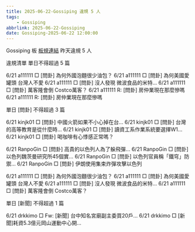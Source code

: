 ```yaml
---
title: 2025-06-22-Gossiping 違規 5 人
tags:
    - Gossiping
abbrlink: 2025-06-22-Gossiping
date: Gossiping-2025-06-22 12:00:00
---
```

Gossiping 板 [板規連結](https://www.ptt.cc/bbs/Gossiping/M.1637425085.A.07D.html)
昨天違規 5 人
<!-- more -->

違規清單
單日不得超過 5 篇

6/21 a111111 □ [問卦] 為何外國泡麵很少油包？
6/21 a111111 □ [問卦] 為何美國愛罐頭 台灣人不愛
6/21 a111111 □ [問卦] 沒人發現 微波食品的米特…
6/21 a111111 □ [問卦] 萬客隆會倒 Costco萬客？
6/21 a111111 R: [問卦] 房仲業現在那麼慘嗎
6/21 a111111 R: [問卦] 房仲業現在那麼慘嗎

單日 [問卦] 不得超過 3 篇

6/21 kinjk01 □ [問卦] 中國火箭如果不小心掉在台…
6/21 kinjk01 □ [問卦] 台灣的高等教育是從什麼時…
6/21 kinjk01 □ [問卦] 讀資工系作業系統要選擇W1…
6/21 kinjk01 □ [問卦] 喝咖啡有心悸感正常嗎？

6/21 RanpoGin □ [問卦] 高貴的以色列人為了躲飛彈…
6/21 RanpoGin □ [問卦] 以色列魏茨曼研究所45個實…
6/21 RanpoGin □ [問卦] 以色列官員稱「鐵穹」防禦…
6/21 RanpoGin □ [問卦] 伊朗使用集束炸彈攻擊以色列

6/21 a111111 □ [問卦] 為何外國泡麵很少油包？
6/21 a111111 □ [問卦] 為何美國愛罐頭 台灣人不愛
6/21 a111111 □ [問卦] 沒人發現 微波食品的米特…
6/21 a111111 □ [問卦] 萬客隆會倒 Costco萬客？

單日 [新聞] 不得超過 1 篇

6/21 drkkimo □ Fw: [新聞] 台中知名宮廟副主委買20戶…
6/21 drkkimo □ [新聞]耗資5.3億元岡山運動中心開…